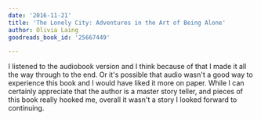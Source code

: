 ```yaml
---
date: '2016-11-21'
title: 'The Lonely City: Adventures in the Art of Being Alone'
author: Olivia Laing
goodreads_book_id: '25667449'

---
```

I listened to the audiobook version and I think because of that I made it all the way through to the end. Or it's possible that audio wasn't a good way to experience this book and I would have liked it more on paper. While I can certainly appreciate that the author is a master story teller, and pieces of this book really hooked me, overall it wasn't a story I looked forward to continuing. 
